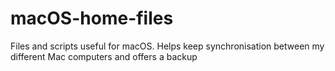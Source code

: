 # macOS-home-files
Files and scripts useful for macOS. Helps keep synchronisation between my different Mac computers and offers a backup
